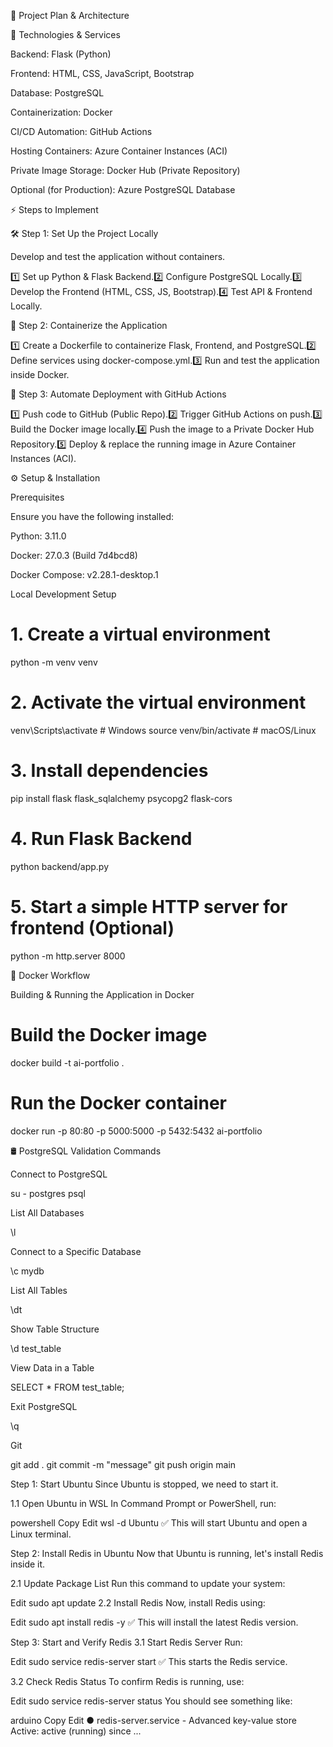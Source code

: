 📌 Project Plan & Architecture

🔹 Technologies & Services

Backend: Flask (Python)

Frontend: HTML, CSS, JavaScript, Bootstrap

Database: PostgreSQL

Containerization: Docker

CI/CD Automation: GitHub Actions

Hosting Containers: Azure Container Instances (ACI)

Private Image Storage: Docker Hub (Private Repository)

Optional (for Production): Azure PostgreSQL Database

⚡ Steps to Implement

🛠️ Step 1: Set Up the Project Locally

Develop and test the application without containers.

1️⃣ Set up Python & Flask Backend.2️⃣ Configure PostgreSQL Locally.3️⃣ Develop the Frontend (HTML, CSS, JS, Bootstrap).4️⃣ Test API & Frontend Locally.

🚀 Step 2: Containerize the Application

1️⃣ Create a Dockerfile to containerize Flask, Frontend, and PostgreSQL.2️⃣ Define services using docker-compose.yml.3️⃣ Run and test the application inside Docker.

🔄 Step 3: Automate Deployment with GitHub Actions

1️⃣ Push code to GitHub (Public Repo).2️⃣ Trigger GitHub Actions on push.3️⃣ Build the Docker image locally.4️⃣ Push the image to a Private Docker Hub Repository.5️⃣ Deploy & replace the running image in Azure Container Instances (ACI).

⚙️ Setup & Installation

Prerequisites

Ensure you have the following installed:

Python: 3.11.0

Docker: 27.0.3 (Build 7d4bcd8)

Docker Compose: v2.28.1-desktop.1

Local Development Setup

# 1. Create a virtual environment
python -m venv venv

# 2. Activate the virtual environment
venv\Scripts\activate  # Windows
source venv/bin/activate  # macOS/Linux

# 3. Install dependencies
pip install flask flask_sqlalchemy psycopg2 flask-cors

# 4. Run Flask Backend
python backend/app.py

# 5. Start a simple HTTP server for frontend (Optional)
python -m http.server 8000

🐳 Docker Workflow

Building & Running the Application in Docker

# Build the Docker image
docker build -t ai-portfolio .

# Run the Docker container
docker run -p 80:80 -p 5000:5000 -p 5432:5432 ai-portfolio

🛢️ PostgreSQL Validation Commands

Connect to PostgreSQL

su - postgres
psql

List All Databases

\l

Connect to a Specific Database

\c mydb

List All Tables

\dt

Show Table Structure

\d test_table

View Data in a Table

SELECT * FROM test_table;

Exit PostgreSQL

\q


Git

git add .
git commit -m "message"
git push origin main




Step 1: Start Ubuntu
Since Ubuntu is stopped, we need to start it.

1.1 Open Ubuntu in WSL
In Command Prompt or PowerShell, run:

powershell
Copy
Edit
wsl -d Ubuntu
✅ This will start Ubuntu and open a Linux terminal.

Step 2: Install Redis in Ubuntu
Now that Ubuntu is running, let's install Redis inside it.

2.1 Update Package List
Run this command to update your system:

 
Edit
sudo apt update
2.2 Install Redis
Now, install Redis using:

 
Edit
sudo apt install redis -y
✅ This will install the latest Redis version.

Step 3: Start and Verify Redis
3.1 Start Redis Server
Run:

 
Edit
sudo service redis-server start
✅ This starts the Redis service.

3.2 Check Redis Status
To confirm Redis is running, use:

 
Edit
sudo service redis-server status
You should see something like:

arduino
Copy
Edit
● redis-server.service - Advanced key-value store
   Active: active (running) since ...